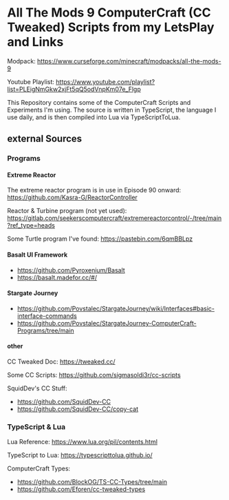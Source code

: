 # All The Mods 9 ComputerCraft (CC Tweaked) Scripts from my LetsPlay and Links

Modpack: https://www.curseforge.com/minecraft/modpacks/all-the-mods-9

Youtube Playlist: https://www.youtube.com/playlist?list=PLEigNmGkw2xjFt5qQ5odVnpKm07e_Flgp

This Repository contains some of the ComputerCraft Scripts and Experiments I'm using. The source is written in TypeScript, the language I use daily, and is then compiled into Lua via TypeScriptToLua.

## external Sources

### Programs

#### Extreme Reactor
The extreme reactor program is in use in Episode 90 onward: https://github.com/Kasra-G/ReactorController

Reactor & Turbine program (not yet used): https://gitlab.com/seekerscomputercraft/extremereactorcontrol/-/tree/main?ref_type=heads

Some Turtle program I've found: https://pastebin.com/6qmBBLpz

#### Basalt UI Framework
- https://github.com/Pyroxenium/Basalt
- https://basalt.madefor.cc/#/

#### Stargate Journey
- https://github.com/Povstalec/StargateJourney/wiki/Interfaces#basic-interface-commands
- https://github.com/Povstalec/StargateJourney-ComputerCraft-Programs/tree/main

#### other

CC Tweaked Doc: https://tweaked.cc/

Some CC Scripts: https://github.com/sigmasoldi3r/cc-scripts

SquidDev's CC Stuff:
- https://github.com/SquidDev-CC
- https://github.com/SquidDev-CC/copy-cat

### TypeScript & Lua 
Lua Reference: https://www.lua.org/pil/contents.html

TypeScript to Lua: https://typescripttolua.github.io/

ComputerCraft Types:
- https://github.com/BlockOG/TS-CC-Types/tree/main
- https://github.com/Eforen/cc-tweaked-types
